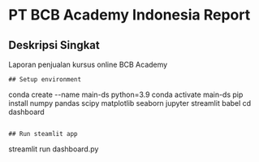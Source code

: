 # PT BCB Academy Indonesia Report

## Deskripsi Singkat
Laporan penjualan kursus online BCB Academy

```
## Setup environment
```
conda create --name main-ds python=3.9
conda activate main-ds
pip install numpy pandas scipy matplotlib seaborn jupyter streamlit babel
cd dashboard
```

## Run steamlit app
```
streamlit run dashboard.py
```
